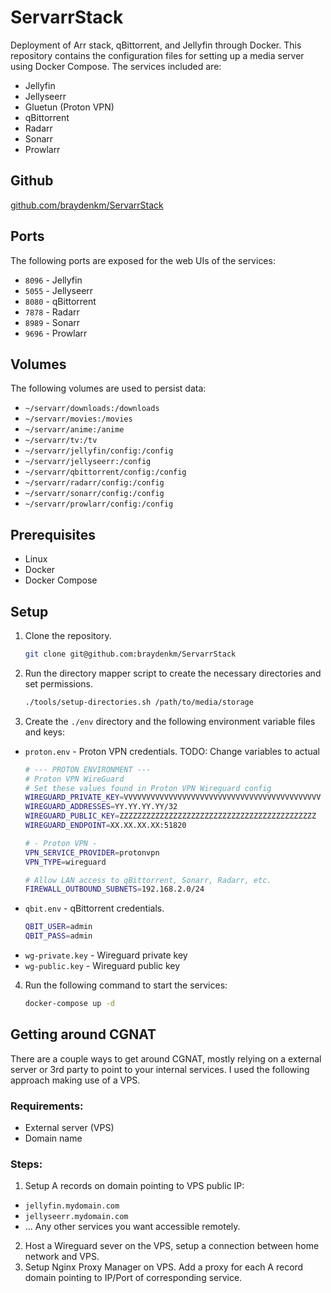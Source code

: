 # ServarrStack
Deployment of Arr stack, qBittorrent, and Jellyfin through Docker.
This repository contains the configuration files for setting up a media server using Docker Compose. The services included are:
- Jellyfin
- Jellyseerr
- Gluetun (Proton VPN)
- qBittorrent
- Radarr
- Sonarr
- Prowlarr

## Github
[github.com/braydenkm/ServarrStack](https://github.com/braydenkm/ServarrStack)

## Ports
The following ports are exposed for the web UIs of the services:
- `8096` - Jellyfin
- `5055` - Jellyseerr
- `8080` - qBittorrent
- `7878` - Radarr
- `8989` - Sonarr
- `9696` - Prowlarr

## Volumes
The following volumes are used to persist data:
- `~/servarr/downloads:/downloads`
- `~/servarr/movies:/movies`
- `~/servarr/anime:/anime`
- `~/servarr/tv:/tv`
- `~/servarr/jellyfin/config:/config`
- `~/servarr/jellyseerr:/config`
- `~/servarr/qbittorrent/config:/config`
- `~/servarr/radarr/config:/config`
- `~/servarr/sonarr/config:/config`
- `~/servarr/prowlarr/config:/config`

## Prerequisites
- Linux
- Docker
- Docker Compose

## Setup
1. Clone the repository.
    ```sh
    git clone git@github.com:braydenkm/ServarrStack
    ```
2. Run the directory mapper script to create the necessary directories and set permissions.
    ```sh
    ./tools/setup-directories.sh /path/to/media/storage
    ```
3. Create the `./env` directory and the following environment variable files and keys:
- `proton.env` - Proton VPN credentials. TODO: Change variables to actual
  ```sh
  # --- PROTON ENVIRONMENT ---
  # Proton VPN WireGuard
  # Set these values found in Proton VPN Wireguard config
  WIREGUARD_PRIVATE_KEY=VVVVVVVVVVVVVVVVVVVVVVVVVVVVVVVVVVVVVVVVVVVV
  WIREGUARD_ADDRESSES=YY.YY.YY.YY/32
  WIREGUARD_PUBLIC_KEY=ZZZZZZZZZZZZZZZZZZZZZZZZZZZZZZZZZZZZZZZZZZZZ
  WIREGUARD_ENDPOINT=XX.XX.XX.XX:51820
  
  # - Proton VPN -
  VPN_SERVICE_PROVIDER=protonvpn
  VPN_TYPE=wireguard
  
  # Allow LAN access to qBittorrent, Sonarr, Radarr, etc.
  FIREWALL_OUTBOUND_SUBNETS=192.168.2.0/24
  ```
- `qbit.env` - qBittorrent credentials.
  ```sh
  QBIT_USER=admin
  QBIT_PASS=admin
  ```
- `wg-private.key` - Wireguard private key
- `wg-public.key` - Wireguard public key
4. Run the following command to start the services:
    ```sh
    docker-compose up -d
    ```

## Getting around CGNAT
There are a couple ways to get around CGNAT, mostly relying on a external server or 3rd party to point to your internal services.
I used the following approach making use of a VPS.

### Requirements:
- External server (VPS)
- Domain name

### Steps:
1. Setup A records on domain pointing to VPS public IP:
- `jellyfin.mydomain.com`
- `jellyseerr.mydomain.com`
- ... Any other services you want accessible remotely.
2. Host a Wireguard sever on the VPS, setup a connection between home network and VPS.
3. Setup Nginx Proxy Manager on VPS. Add a proxy for each A record domain pointing to IP/Port of corresponding service.

